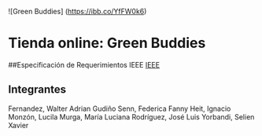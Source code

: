 ![Green Buddies] (https://ibb.co/YfFW0k6)
# Tienda online: Green Buddies
##Especificación de Requerimientos IEEE
[IEEE](https://acceso.ispc.edu.ar/pluginfile.php/29563/mod_forum/attachment/20413/Especificaci%C3%B3n%20de%20requisitos%20de%20software%20Proyecto%20IEEE%20Grupo4%20Aula5.docx?forcedownload=1)
## Integrantes 
Fernandez, Walter Adrian
Gudiño Senn, Federica Fanny
Heit, Ignacio
Monzón, Lucila
Murga, María Luciana
Rodríguez, José Luis
Yorbandi, Selien Xavier
